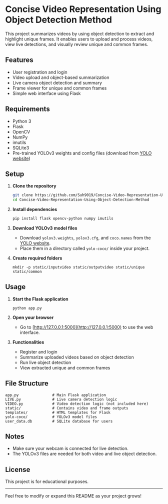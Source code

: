 # Concise Video Representation Using Object Detection Method

This project summarizes videos by using object detection to extract and highlight unique frames. It enables users to upload and process videos, view live detections, and visually review unique and common frames.

## Features

- User registration and login
- Video upload and object-based summarization
- Live camera object detection and summary
- Frame viewer for unique and common frames
- Simple web interface using Flask

## Requirements

- Python 3
- Flask
- OpenCV
- NumPy
- imutils
- SQLite3
- Pre-trained YOLOv3 weights and config files (download from [YOLO website](https://pjreddie.com/darknet/yolo/))

## Setup

1. **Clone the repository**
    ```bash
    git clone https://github.com/Suh9019/Concise-Video-Representation-Using-Object-Detection-Method.git
    cd Concise-Video-Representation-Using-Object-Detection-Method
    ```

2. **Install dependencies**
    ```bash
    pip install flask opencv-python numpy imutils
    ```

3. **Download YOLOv3 model files**
    - Download `yolov3.weights`, `yolov3.cfg`, and `coco.names` from the [YOLO website](https://pjreddie.com/darknet/yolo/).
    - Place them in a directory called `yolo-coco/` inside your project.

4. **Create required folders**
    ```
    mkdir -p static/inputvideo static/outputvideo static/unique static/common
    ```

## Usage

1. **Start the Flask application**
    ```
    python app.py
    ```
2. **Open your browser**
    - Go to [http://127.0.0.1:5000](http://127.0.0.1:5000) to use the web interface.

3. **Functionalities**
    - Register and login
    - Summarize uploaded videos based on object detection
    - Run live object detection
    - View extracted unique and common frames

## File Structure

```
app.py               # Main Flask application
LIVE.py              # Live camera detection logic
VIDEO.py             # Video detection logic (not included here)
static/              # Contains video and frame outputs
templates/           # HTML templates for Flask
yolo-coco/           # YOLOv3 model files
user_data.db         # SQLite database for users
```

## Notes

- Make sure your webcam is connected for live detection.
- The YOLOv3 files are needed for both video and live object detection.

## License

This project is for educational purposes.

---

Feel free to modify or expand this README as your project grows!
````
